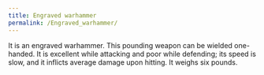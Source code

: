 ```yaml
---
title: Engraved warhammer
permalink: /Engraved_warhammer/
---
```


It is an engraved warhammer. This pounding weapon can be wielded
one-handed. It is excellent while attacking and poor while defending;
its speed is slow, and it inflicts average damage upon hitting. It
weighs six pounds.